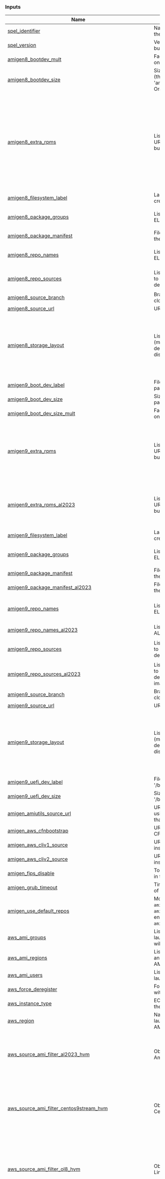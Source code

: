 <!-- BEGIN TFDOCS -->
### Inputs

| Name | Description | Type | Default | Required |
|------|-------------|------|---------|:--------:|
| <a name="input_spel_identifier"></a> [spel\_identifier](#input\_spel\_identifier) | Namespace that prefixes the name of the built images | `string` | n/a | yes |
| <a name="input_spel_version"></a> [spel\_version](#input\_spel\_version) | Version appended to the name of the built images | `string` | n/a | yes |
| <a name="input_amigen8_bootdev_mult"></a> [amigen8\_bootdev\_mult](#input\_amigen8\_bootdev\_mult) | Factor by which to increase /boot's size on "special" distros (like OL8) | `string` | `"1.2"` | no |
| <a name="input_amigen8_bootdev_size"></a> [amigen8\_bootdev\_size](#input\_amigen8\_bootdev\_size) | Size, in MiB, to make the /boot partition (this will be multiplied by the 'amigen8\_bootdev\_mult' value for Oracle Linux images) | `string` | `"1024"` | no |
| <a name="input_amigen8_extra_rpms"></a> [amigen8\_extra\_rpms](#input\_amigen8\_extra\_rpms) | List of package specs (rpm names or URLs to .rpm files) to install to the EL8 builders and images | `list(string)` | <pre>[<br>  "python39",<br>  "python39-pip",<br>  "python39-setuptools",<br>  "crypto-policies-scripts",<br>  "spel-release",<br>  "spel-dod-certs",<br>  "spel-wcf-certs",<br>  "amazon-ec2-net-utils",<br>  "ec2-hibinit-agent",<br>  "ec2-instance-connect",<br>  "ec2-instance-connect-selinux",<br>  "ec2-utils",<br>  "https://s3.amazonaws.com/ec2-downloads-windows/SSMAgent/latest/linux_amd64/amazon-ssm-agent.rpm"<br>]</pre> | no |
| <a name="input_amigen8_filesystem_label"></a> [amigen8\_filesystem\_label](#input\_amigen8\_filesystem\_label) | Label for the root filesystem when creating bare partitions for EL8 images | `string` | `""` | no |
| <a name="input_amigen8_package_groups"></a> [amigen8\_package\_groups](#input\_amigen8\_package\_groups) | List of yum repo groups to install into EL8 images | `list(string)` | <pre>[<br>  "core"<br>]</pre> | no |
| <a name="input_amigen8_package_manifest"></a> [amigen8\_package\_manifest](#input\_amigen8\_package\_manifest) | File containing a list of RPMs to use as the build manifest for EL8 images | `string` | `""` | no |
| <a name="input_amigen8_repo_names"></a> [amigen8\_repo\_names](#input\_amigen8\_repo\_names) | List of yum repo names to enable in the EL8 builders and EL8 images | `list(string)` | <pre>[<br>  "spel"<br>]</pre> | no |
| <a name="input_amigen8_repo_sources"></a> [amigen8\_repo\_sources](#input\_amigen8\_repo\_sources) | List of yum package refs (names or urls to .rpm files) that install yum repo definitions in EL8 builders and images | `list(string)` | <pre>[<br>  "https://dl.fedoraproject.org/pub/epel/epel-release-latest-8.noarch.rpm",<br>  "https://spel-packages.cloudarmor.io/spel-packages/repo/spel-release-latest-8.noarch.rpm"<br>]</pre> | no |
| <a name="input_amigen8_source_branch"></a> [amigen8\_source\_branch](#input\_amigen8\_source\_branch) | Branch that will be checked out when cloning AMIgen8 | `string` | `"master"` | no |
| <a name="input_amigen8_source_url"></a> [amigen8\_source\_url](#input\_amigen8\_source\_url) | URL that will be used to clone AMIgen8 | `string` | `"https://github.com/plus3it/AMIgen8.git"` | no |
| <a name="input_amigen8_storage_layout"></a> [amigen8\_storage\_layout](#input\_amigen8\_storage\_layout) | List of colon-separated tuples (mount:name:size) that describe the desired partitions for LVM-partitioned disks on EL8 images | `list(string)` | <pre>[<br>  "/:rootVol:6",<br>  "swap:swapVol:2",<br>  "/home:homeVol:1",<br>  "/var:varVol:2",<br>  "/var/tmp:varTmpVol:2",<br>  "/var/log:logVol:2",<br>  "/var/log/audit:auditVol:100%FREE"<br>]</pre> | no |
| <a name="input_amigen9_boot_dev_label"></a> [amigen9\_boot\_dev\_label](#input\_amigen9\_boot\_dev\_label) | Filesystem-label to apply to the '/boot' partition | `string` | `"boot_disk"` | no |
| <a name="input_amigen9_boot_dev_size"></a> [amigen9\_boot\_dev\_size](#input\_amigen9\_boot\_dev\_size) | Size of the partition hosting the '/boot' partition | `number` | `768` | no |
| <a name="input_amigen9_boot_dev_size_mult"></a> [amigen9\_boot\_dev\_size\_mult](#input\_amigen9\_boot\_dev\_size\_mult) | Factor by which to increase /boot's size on "special" distros (like OL9) | `number` | `"1.1"` | no |
| <a name="input_amigen9_extra_rpms"></a> [amigen9\_extra\_rpms](#input\_amigen9\_extra\_rpms) | List of package specs (rpm names or URLs to .rpm files) to install to the EL9 builders and images | `list(string)` | <pre>[<br>  "crypto-policies-scripts",<br>  "spel-release",<br>  "spel-dod-certs",<br>  "spel-wcf-certs",<br>  "amazon-ec2-net-utils",<br>  "ec2-hibinit-agent",<br>  "ec2-utils",<br>  "https://s3.amazonaws.com/ec2-downloads-windows/SSMAgent/latest/linux_amd64/amazon-ssm-agent.rpm"<br>]</pre> | no |
| <a name="input_amigen9_extra_rpms_al2023"></a> [amigen9\_extra\_rpms\_al2023](#input\_amigen9\_extra\_rpms\_al2023) | List of package specs (rpm names or URLs to .rpm files) to install to the EL9 builders and images | `list(string)` | <pre>[<br>  "crypto-policies-scripts",<br>  "amazon-ec2-net-utils",<br>  "ec2-hibinit-agent",<br>  "ec2-utils",<br>  "https://s3.amazonaws.com/ec2-downloads-windows/SSMAgent/latest/linux_amd64/amazon-ssm-agent.rpm"<br>]</pre> | no |
| <a name="input_amigen9_filesystem_label"></a> [amigen9\_filesystem\_label](#input\_amigen9\_filesystem\_label) | Label for the root filesystem when creating bare partitions for EL9 images | `string` | `""` | no |
| <a name="input_amigen9_package_groups"></a> [amigen9\_package\_groups](#input\_amigen9\_package\_groups) | List of yum repo groups to install into EL9 images | `list(string)` | <pre>[<br>  "core"<br>]</pre> | no |
| <a name="input_amigen9_package_manifest"></a> [amigen9\_package\_manifest](#input\_amigen9\_package\_manifest) | File containing a list of RPMs to use as the build manifest for EL9 images | `string` | `""` | no |
| <a name="input_amigen9_package_manifest_al2023"></a> [amigen9\_package\_manifest\_al2023](#input\_amigen9\_package\_manifest\_al2023) | File containing a list of RPMs to use as the build manifest for AL2023 images | `string` | `"/tmp/el-build/install-manifests/al2023-minimal.txt"` | no |
| <a name="input_amigen9_repo_names"></a> [amigen9\_repo\_names](#input\_amigen9\_repo\_names) | List of yum repo names to enable in the EL9 builders and EL9 images | `list(string)` | <pre>[<br>  "epel",<br>  "spel"<br>]</pre> | no |
| <a name="input_amigen9_repo_names_al2023"></a> [amigen9\_repo\_names\_al2023](#input\_amigen9\_repo\_names\_al2023) | List of yum repo names to enable in the AL2023 builders and AL2023 images | `list(string)` | `[]` | no |
| <a name="input_amigen9_repo_sources"></a> [amigen9\_repo\_sources](#input\_amigen9\_repo\_sources) | List of yum package refs (names or urls to .rpm files) that install yum repo definitions in EL9 builders and images | `list(string)` | <pre>[<br>  "https://dl.fedoraproject.org/pub/epel/epel-release-latest-9.noarch.rpm",<br>  "https://spel-packages.cloudarmor.io/spel-packages/repo/spel-release-latest-9.noarch.rpm"<br>]</pre> | no |
| <a name="input_amigen9_repo_sources_al2023"></a> [amigen9\_repo\_sources\_al2023](#input\_amigen9\_repo\_sources\_al2023) | List of yum package refs (names or urls to .rpm files) that install yum repo definitions in AL2023 builders and images | `list(string)` | `[]` | no |
| <a name="input_amigen9_source_branch"></a> [amigen9\_source\_branch](#input\_amigen9\_source\_branch) | Branch that will be checked out when cloning AMIgen9 | `string` | `"main"` | no |
| <a name="input_amigen9_source_url"></a> [amigen9\_source\_url](#input\_amigen9\_source\_url) | URL that will be used to clone AMIgen9 | `string` | `"https://github.com/plus3it/AMIgen9.git"` | no |
| <a name="input_amigen9_storage_layout"></a> [amigen9\_storage\_layout](#input\_amigen9\_storage\_layout) | List of colon-separated tuples (mount:name:size) that describe the desired partitions for LVM-partitioned disks on EL9 images | `list(string)` | <pre>[<br>  "/:rootVol:6",<br>  "swap:swapVol:2",<br>  "/home:homeVol:1",<br>  "/var:varVol:2",<br>  "/var/tmp:varTmpVol:2",<br>  "/var/log:logVol:2",<br>  "/var/log/audit:auditVol:100%FREE"<br>]</pre> | no |
| <a name="input_amigen9_uefi_dev_label"></a> [amigen9\_uefi\_dev\_label](#input\_amigen9\_uefi\_dev\_label) | Filesystem-label to apply to the '/boot/efi' partition | `string` | `"UEFI_DISK"` | no |
| <a name="input_amigen9_uefi_dev_size"></a> [amigen9\_uefi\_dev\_size](#input\_amigen9\_uefi\_dev\_size) | Size of the partition hosting the '/boot/efi' partition | `number` | `128` | no |
| <a name="input_amigen_amiutils_source_url"></a> [amigen\_amiutils\_source\_url](#input\_amigen\_amiutils\_source\_url) | URL of the AMI Utils repo to be cloned using git, containing AWS utility rpms that will be installed to the AMIs | `string` | `""` | no |
| <a name="input_amigen_aws_cfnbootstrap"></a> [amigen\_aws\_cfnbootstrap](#input\_amigen\_aws\_cfnbootstrap) | URL of the tar.gz bundle containing the CFN bootstrap utilities | `string` | `"https://s3.amazonaws.com/cloudformation-examples/aws-cfn-bootstrap-py3-latest.tar.gz"` | no |
| <a name="input_amigen_aws_cliv1_source"></a> [amigen\_aws\_cliv1\_source](#input\_amigen\_aws\_cliv1\_source) | URL of the .zip bundle containing the installer for AWS CLI v1 | `string` | `""` | no |
| <a name="input_amigen_aws_cliv2_source"></a> [amigen\_aws\_cliv2\_source](#input\_amigen\_aws\_cliv2\_source) | URL of the .zip bundle containing the installer for AWS CLI v2 | `string` | `"https://awscli.amazonaws.com/awscli-exe-linux-x86_64.zip"` | no |
| <a name="input_amigen_fips_disable"></a> [amigen\_fips\_disable](#input\_amigen\_fips\_disable) | Toggles whether FIPS will be disabled in the images | `bool` | `false` | no |
| <a name="input_amigen_grub_timeout"></a> [amigen\_grub\_timeout](#input\_amigen\_grub\_timeout) | Timeout value to set in the grub config of each image | `number` | `1` | no |
| <a name="input_amigen_use_default_repos"></a> [amigen\_use\_default\_repos](#input\_amigen\_use\_default\_repos) | Modifies the behavior of `amigen_repo_names`. When true, `amigen_repo_names` are appended to the enabled repos. When false, `amigen_repo_names` are used exclusively | `bool` | `true` | no |
| <a name="input_aws_ami_groups"></a> [aws\_ami\_groups](#input\_aws\_ami\_groups) | List of groups that have access to launch the resulting AMIs. Keyword `all` will make the AMIs publicly accessible | `list(string)` | `[]` | no |
| <a name="input_aws_ami_regions"></a> [aws\_ami\_regions](#input\_aws\_ami\_regions) | List of regions to copy the AMIs to. Tags and attributes are copied along with the AMIs | `list(string)` | `[]` | no |
| <a name="input_aws_ami_users"></a> [aws\_ami\_users](#input\_aws\_ami\_users) | List of account IDs that have access to launch the resulting AMIs | `list(string)` | `[]` | no |
| <a name="input_aws_force_deregister"></a> [aws\_force\_deregister](#input\_aws\_force\_deregister) | Force deregister an existing AMI if one with the same name already exists | `bool` | `false` | no |
| <a name="input_aws_instance_type"></a> [aws\_instance\_type](#input\_aws\_instance\_type) | EC2 instance type to use while building the AMIs | `string` | `"t3.2xlarge"` | no |
| <a name="input_aws_region"></a> [aws\_region](#input\_aws\_region) | Name of the AWS region in which to launch the EC2 instance to create the AMIs | `string` | `"us-east-1"` | no |
| <a name="input_aws_source_ami_filter_al2023_hvm"></a> [aws\_source\_ami\_filter\_al2023\_hvm](#input\_aws\_source\_ami\_filter\_al2023\_hvm) | Object with source AMI filters for Amazon Linux 2023 HVM builds | <pre>object({<br>    name   = string<br>    owners = list(string)<br>  })</pre> | <pre>{<br>  "name": "al2023-ami-minimal-*-x86_64",<br>  "owners": [<br>    "137112412989",<br>    "045324592363"<br>  ]<br>}</pre> | no |
| <a name="input_aws_source_ami_filter_centos9stream_hvm"></a> [aws\_source\_ami\_filter\_centos9stream\_hvm](#input\_aws\_source\_ami\_filter\_centos9stream\_hvm) | Object with source AMI filters for CentOS Stream 9 HVM builds | <pre>object({<br>    name   = string<br>    owners = list(string)<br>  })</pre> | <pre>{<br>  "name": "CentOS Stream 9 x86_64 *,spel-bootstrap-centos-9stream-*.x86_64-gp*",<br>  "owners": [<br>    "125523088429",<br>    "174003430611",<br>    "216406534498"<br>  ]<br>}</pre> | no |
| <a name="input_aws_source_ami_filter_ol8_hvm"></a> [aws\_source\_ami\_filter\_ol8\_hvm](#input\_aws\_source\_ami\_filter\_ol8\_hvm) | Object with source AMI filters for Oracle Linux 8 HVM builds | <pre>object({<br>    name   = string<br>    owners = list(string)<br>  })</pre> | <pre>{<br>  "name": "OL8.*-x86_64-HVM-*,spel-bootstrap-oraclelinux-8-hvm-*.x86_64-gp*,spel-bootstrap-ol-8-*.x86_64-gp*",<br>  "owners": [<br>    "131827586825",<br>    "174003430611",<br>    "216406534498"<br>  ]<br>}</pre> | no |
| <a name="input_aws_source_ami_filter_ol9_hvm"></a> [aws\_source\_ami\_filter\_ol9\_hvm](#input\_aws\_source\_ami\_filter\_ol9\_hvm) | Object with source AMI filters for Oracle Linux 9 HVM builds | <pre>object({<br>    name   = string<br>    owners = list(string)<br>  })</pre> | <pre>{<br>  "name": "OL9.*-x86_64-HVM-*,spel-bootstrap-oraclelinux-9-hvm-*.x86_64-gp*,spel-bootstrap-ol-9-*.x86_64-gp*",<br>  "owners": [<br>    "131827586825",<br>    "174003430611",<br>    "216406534498"<br>  ]<br>}</pre> | no |
| <a name="input_aws_source_ami_filter_rhel8_hvm"></a> [aws\_source\_ami\_filter\_rhel8\_hvm](#input\_aws\_source\_ami\_filter\_rhel8\_hvm) | Object with source AMI filters for RHEL 8 HVM builds | <pre>object({<br>    name   = string<br>    owners = list(string)<br>  })</pre> | <pre>{<br>  "name": "RHEL-8.*_HVM-*-x86_64-*-Hourly*-GP*,spel-bootstrap-rhel-8-*.x86_64-gp*",<br>  "owners": [<br>    "309956199498",<br>    "219670896067",<br>    "174003430611",<br>    "216406534498"<br>  ]<br>}</pre> | no |
| <a name="input_aws_source_ami_filter_rhel9_hvm"></a> [aws\_source\_ami\_filter\_rhel9\_hvm](#input\_aws\_source\_ami\_filter\_rhel9\_hvm) | Object with source AMI filters for RHEL 9 HVM builds | <pre>object({<br>    name   = string<br>    owners = list(string)<br>  })</pre> | <pre>{<br>  "name": "RHEL-9.*_HVM-*-x86_64-*-Hourly*-GP*,spel-bootstrap-rhel-9-*.x86_64-gp*",<br>  "owners": [<br>    "309956199498",<br>    "219670896067",<br>    "174003430611",<br>    "216406534498"<br>  ]<br>}</pre> | no |
| <a name="input_aws_ssh_interface"></a> [aws\_ssh\_interface](#input\_aws\_ssh\_interface) | Specifies method used to select the value for the host in the SSH connection | `string` | `"public_dns"` | no |
| <a name="input_aws_subnet_id"></a> [aws\_subnet\_id](#input\_aws\_subnet\_id) | ID of the subnet where Packer will launch the EC2 instance. Required if using an non-default VPC | `string` | `null` | no |
| <a name="input_aws_temporary_security_group_source_cidrs"></a> [aws\_temporary\_security\_group\_source\_cidrs](#input\_aws\_temporary\_security\_group\_source\_cidrs) | List of IPv4 CIDR blocks to be authorized access to the instance | `list(string)` | <pre>[<br>  "0.0.0.0/0"<br>]</pre> | no |
| <a name="input_azure_build_resource_group_name"></a> [azure\_build\_resource\_group\_name](#input\_azure\_build\_resource\_group\_name) | Existing resource group in which the build will run | `string` | `null` | no |
| <a name="input_azure_client_id"></a> [azure\_client\_id](#input\_azure\_client\_id) | Application ID of the AAD Service Principal. Requires either client\_secret, client\_cert\_path or client\_jwt to be set as well | `string` | `null` | no |
| <a name="input_azure_client_secret"></a> [azure\_client\_secret](#input\_azure\_client\_secret) | Password/secret registered for the AAD Service Principal | `string` | `null` | no |
| <a name="input_azure_cloud_environment_name"></a> [azure\_cloud\_environment\_name](#input\_azure\_cloud\_environment\_name) | One of Public, China, Germany, or USGovernment. Defaults to Public. Long forms such as USGovernmentCloud and AzureUSGovernmentCloud are also supported | `string` | `"Public"` | no |
| <a name="input_azure_custom_managed_image_name_rhel8"></a> [azure\_custom\_managed\_image\_name\_rhel8](#input\_azure\_custom\_managed\_image\_name\_rhel8) | Name of a custom managed image to use as the base image for RHEL8 builds | `string` | `null` | no |
| <a name="input_azure_custom_managed_image_resource_group_name_rhel8"></a> [azure\_custom\_managed\_image\_resource\_group\_name\_rhel8](#input\_azure\_custom\_managed\_image\_resource\_group\_name\_rhel8) | Name of the resource group for the custom image in `azure_custom_managed_image_name_rhel8` | `string` | `null` | no |
| <a name="input_azure_image_offer"></a> [azure\_image\_offer](#input\_azure\_image\_offer) | Name of the publisher offer to use for your base image (Azure Marketplace Images only) | `string` | `null` | no |
| <a name="input_azure_image_publisher"></a> [azure\_image\_publisher](#input\_azure\_image\_publisher) | Name of the publisher to use for your base image (Azure Marketplace Images only) | `string` | `null` | no |
| <a name="input_azure_image_sku"></a> [azure\_image\_sku](#input\_azure\_image\_sku) | SKU of the image offer to use for your base image (Azure Marketplace Images only) | `string` | `null` | no |
| <a name="input_azure_keep_os_disk"></a> [azure\_keep\_os\_disk](#input\_azure\_keep\_os\_disk) | Boolean toggle whether to keep the managed disk or delete it after packer runs | `bool` | `false` | no |
| <a name="input_azure_location"></a> [azure\_location](#input\_azure\_location) | Azure datacenter in which your VM will build | `string` | `null` | no |
| <a name="input_azure_managed_image_resource_group_name"></a> [azure\_managed\_image\_resource\_group\_name](#input\_azure\_managed\_image\_resource\_group\_name) | Resource group name where the result of the Packer build will be saved. The resource group must already exist | `string` | `null` | no |
| <a name="input_azure_private_virtual_network_with_public_ip"></a> [azure\_private\_virtual\_network\_with\_public\_ip](#input\_azure\_private\_virtual\_network\_with\_public\_ip) | Boolean toggle whether a public IP will be assigned when using `azure_virtual_network_name` | `bool` | `null` | no |
| <a name="input_azure_subscription_id"></a> [azure\_subscription\_id](#input\_azure\_subscription\_id) | n/a | `string` | `null` | no |
| <a name="input_azure_virtual_network_name"></a> [azure\_virtual\_network\_name](#input\_azure\_virtual\_network\_name) | Name of a pre-existing virtual network in which to run the build | `string` | `null` | no |
| <a name="input_azure_virtual_network_resource_group_name"></a> [azure\_virtual\_network\_resource\_group\_name](#input\_azure\_virtual\_network\_resource\_group\_name) | Name of the virtual network resource group in which to run the build | `string` | `null` | no |
| <a name="input_azure_virtual_network_subnet_name"></a> [azure\_virtual\_network\_subnet\_name](#input\_azure\_virtual\_network\_subnet\_name) | Name of the subnet in which to run the build | `string` | `null` | no |
| <a name="input_azure_vm_size"></a> [azure\_vm\_size](#input\_azure\_vm\_size) | n/a | `string` | `"Standard_DS5_v2"` | no |
| <a name="input_openstack_flavor"></a> [openstack\_flavor](#input\_openstack\_flavor) | ID, name, or full URL for the desired flavor for the server to be created | `string` | `null` | no |
| <a name="input_openstack_floating_ip_network_name"></a> [openstack\_floating\_ip\_network\_name](#input\_openstack\_floating\_ip\_network\_name) | ID or name of an external network that can be used for creation of a new floating IP | `string` | `null` | no |
| <a name="input_openstack_insecure"></a> [openstack\_insecure](#input\_openstack\_insecure) | Boolean whether the connection to OpenStack can be done over an insecure connection | `bool` | `false` | no |
| <a name="input_openstack_networks"></a> [openstack\_networks](#input\_openstack\_networks) | List of networks by UUID to attach to this instance | `list(string)` | `[]` | no |
| <a name="input_openstack_security_groups"></a> [openstack\_security\_groups](#input\_openstack\_security\_groups) | List of security groups by name to add to this instance | `list(string)` | `[]` | no |
| <a name="input_openstack_source_image_name"></a> [openstack\_source\_image\_name](#input\_openstack\_source\_image\_name) | Name of the base image to use | `string` | `null` | no |
| <a name="input_spel_deprecation_lifetime"></a> [spel\_deprecation\_lifetime](#input\_spel\_deprecation\_lifetime) | Duration after which image will be marked deprecated. If null, image will not be marked deprecated. The accepted units are: ns, us (or µs), ms, s, m, and h. For example, one day is 24h, and one year is 8760h. | `string` | `null` | no |
| <a name="input_spel_description_url"></a> [spel\_description\_url](#input\_spel\_description\_url) | URL included in the AMI description | `string` | `"https://github.com/plus3it/spel"` | no |
| <a name="input_spel_http_proxy"></a> [spel\_http\_proxy](#input\_spel\_http\_proxy) | Used as the value for the git config http.proxy setting in the builder nodes | `string` | `""` | no |
| <a name="input_spel_root_volume_size"></a> [spel\_root\_volume\_size](#input\_spel\_root\_volume\_size) | Size in GB of the root volume | `number` | `20` | no |
| <a name="input_spel_ssh_username"></a> [spel\_ssh\_username](#input\_spel\_ssh\_username) | Name of the user for the ssh connection to the instance. Defaults to `spel`, which is set by cloud-config userdata. If your starting image does not have `cloud-init` installed, override the default user name | `string` | `"spel"` | no |
| <a name="input_virtualbox_iso_url_centos9stream"></a> [virtualbox\_iso\_url\_centos9stream](#input\_virtualbox\_iso\_url\_centos9stream) | URL to the CentOS Stream 9 .iso to use for Virtualbox builds | `string` | `"http://mirror.facebook.net/centos-stream/9-stream/BaseOS/x86_64/iso/CentOS-Stream-9-latest-x86_64-boot.iso"` | no |
| <a name="input_virtualbox_vagrantcloud_username"></a> [virtualbox\_vagrantcloud\_username](#input\_virtualbox\_vagrantcloud\_username) | Vagrant Cloud username, used to namespace the vagrant boxes | `string` | `null` | no |

<!-- END TFDOCS -->
